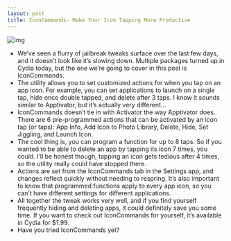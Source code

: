 ```yaml
---
layout: post
title: IconCommands- Make Your Icon Tapping More Productive
---
```

![img](http://media.idownloadblog.com/wp-content/uploads/2011/08/Photo-Aug-14-1-41-33-PM-e1313347598509.png)
* We’ve seen a flurry of jailbreak tweaks surface over the last few days, and it doesn’t look like it’s slowing down. Multiple packages turned up in Cydia today, but the one we’re going to cover in this post is IconCommands.
* The utility allows you to set customized actions for when you tap on an app icon. For example, you can set applications to launch on a single tap, hide once double tapped, and delete after 3 taps. I know it sounds similar to Apptivator, but it’s actually very different…
* IconCommands doesn’t tie in with Activator the way Apptivator does. There are 6 pre-programmed actions that can be activated by an icon tap (or taps): App Info, Add Icon to Photo Library, Delete, Hide, Set Jiggling, and Launch Icon.
* The cool thing is, you can program a function for up to 8 taps. So if you wanted to be able to delete an app by tapping its icon 7 times, you could. I’ll be honest though, tapping an icon gets tedious after 4 times, so the utility really could have stopped there.
* Actions are set from the IconCommands tab in the Settings app, and changes reflect quickly without needing to respring. It’s also important to know that programmed functions apply to every app icon, so you can’t have different settings for different applications.
* All together the tweak works very well, and if you find yourself frequently hiding and deleting apps, it could definitely save you some time. If you want to check out IconCommands for yourself, it’s available in Cydia for $1.99.
* Have you tried IconCommands yet?

